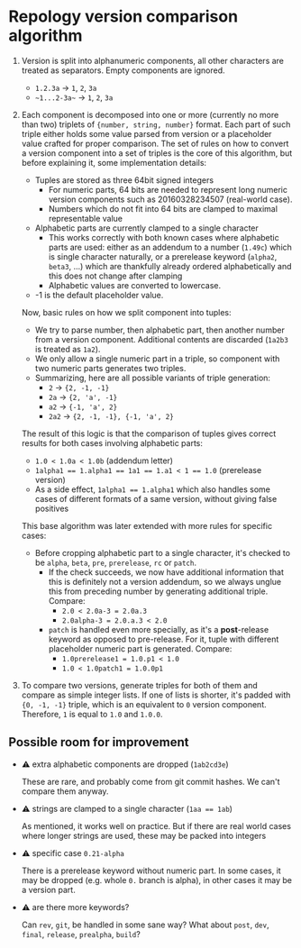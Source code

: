 # Repology version comparison algorithm

1. Version is split into alphanumeric components, all other characters
   are treated as separators. Empty components are ignored.

   * ```1.2.3a``` → ```1```, ```2```, ```3a```
   * ```~1...2-3a~``` → ```1```, ```2```, ```3a```

2. Each component is decomposed into one or more (currently no more
   than two) triplets of ```{number, string, number}``` format. Each
   part of such triple either holds some value parsed from version
   or a placeholder value crafted for proper comparison. The set of
   rules on how to convert a version component into a set of triples
   is the core of this algorithm, but before explaining it, some
   implementation details:

   * Tuples are stored as three 64bit signed integers
     * For numeric parts, 64 bits are needed to represent long numeric
       version components such as 20160328234507 (real-world case).
     * Numbers which do not fit into 64 bits are clamped to maximal
       representable value
   * Alphabetic parts are currently clamped to a single character
     * This works correctly with both known cases where alphabetic
       parts are used: either as an addendum to a number (```1.49c```)
       which is single character naturally, or a prerelease keyword
       (```alpha2```, ```beta3```, ...) which are thankfully already
       ordered alphabetically and this does not change after clamping
     * Alphabetic values are converted to lowercase.
   * -1 is the default placeholder value.

   Now, basic rules on how we split component into tuples:

   * We try to parse number, then alphabetic part, then another
     number from a version component. Additional contents are
     discarded (```1a2b3``` is treated as ```1a2```).
   * We only allow a single numeric part in a triple, so component
     with two numeric parts generates two triples.
   * Summarizing, here are all possible variants of triple generation:
     * ```2``` → ```{2, -1, -1}```
     * ```2a``` → ```{2, 'a', -1}```
     * ```a2``` → ```{-1, 'a', 2}```
     * ```2a2``` → ```{2, -1, -1}, {-1, 'a', 2}```

   The result of this logic is that the comparison of tuples gives
   correct results for both cases involving alphabetic parts:

   * ```1.0 < 1.0a < 1.0b``` (addendum letter)
   * ```1alpha1 == 1.alpha1 == 1a1 == 1.a1 < 1 == 1.0``` (prerelease version)
   * As a side effect, ```1alpha1 == 1.alpha1``` which also handles some cases
     of different formats of a same version, without giving false positives

   This base algorithm was later extended with more rules for specific cases:

   * Before cropping alphabetic part to a single character, it's checked to
     be ```alpha```, ```beta```, ```pre```, ```prerelease```, ```rc``` or
     ```patch```.
     * If the check succeeds, we now have additional information that this is
       definitely not a version addendum, so we always unglue this from
       preceding number by generating additional triple. Compare:
       * ```2.0 < 2.0a-3 = 2.0a.3```
       * ```2.0alpha-3 = 2.0.a.3 < 2.0```
     * ```patch``` is handled even more specially, as it's a
       __post__-release keyword as opposed to pre-release. For it, tuple
       with different placeholder numeric part is generated. Compare:
       * ```1.0prerelease1 = 1.0.p1 < 1.0```
       * ```1.0 < 1.0patch1 = 1.0.0p1```

3. To compare two versions, generate triples for both of them and compare
   as simple integer lists. If one of lists is shorter, it's padded with
   ```{0, -1, -1}``` triple, which is an equivalent to ```0``` version
   component. Therefore, ```1``` is equal to ```1.0``` and ```1.0.0```.

## Possible room for improvement

* :warning: extra alphabetic components are dropped (```1ab2cd3e```)

  These are rare, and probably come from git commit hashes. We can't
  compare them anyway.

* :warning: strings are clamped to a single character (```1aa == 1ab```)

  As mentioned, it works well on practice. But if there are real
  world cases where longer strings are used, these may be packed
  into integers

* :warning: specific case ```0.21-alpha```

  There is a prerelease keyword without numeric part. In some cases, it
  may be dropped (e.g. whole ```0.``` branch is alpha), in other cases
  it may be a version part.

* :warning: are there more keywords?

  Can ```rev```, ```git```, be handled in some sane way? What about
  ```post```, ```dev```, ```final```, ```release```, ```prealpha```,
  ```build```?
